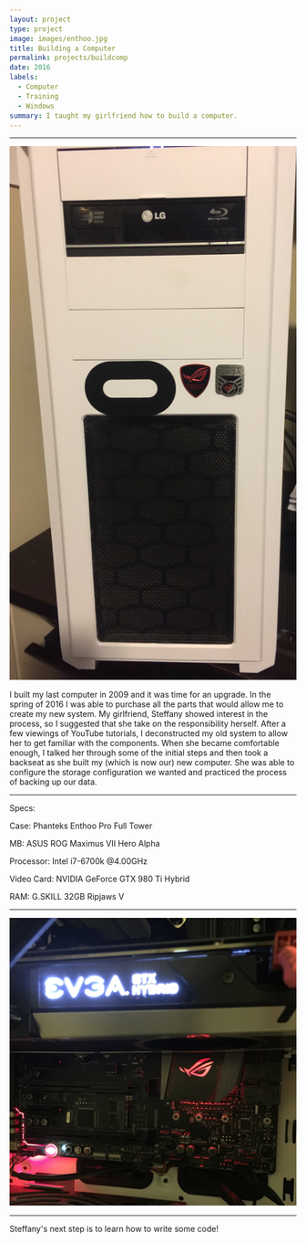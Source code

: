 ```yaml
---
layout: project
type: project
image: images/enthoo.jpg
title: Building a Computer
permalink: projects/buildcomp
date: 2016
labels:
  - Computer
  - Training
  - Windows
summary: I taught my girlfriend how to build a computer.
---
```


<hr> 

<img class="ui left floated medium image" src="../images/pcc.jpg">

I built my last computer in 2009 and it was time for an upgrade. In the spring of 2016 I was able to purchase all the parts that would allow me to create my new system. My girlfriend, Steffany showed interest in the process, so I suggested that she take on the responsibility herself. After a few viewings of YouTube tutorials, I deconstructed my old system to allow her to get familiar with the components. When she became comfortable enough, I talked her through some of the initial steps and then took a backseat as she built my (which is now our) new computer. She was able to configure the storage configuration we wanted and practiced the process of backing up our data.

<hr>

Specs:

Case: Phanteks Enthoo Pro Full Tower

MB: ASUS ROG Maximus VII Hero Alpha

Processor: Intel i7-6700k @4.00GHz

Video Card: NVIDIA GeForce GTX 980 Ti Hybrid

RAM: G.SKILL 32GB Ripjaws V

<hr>

<img class="ui medium image" src="../images/PC2.jpg">

<hr>

Steffany's next step is to learn how to write some code!
